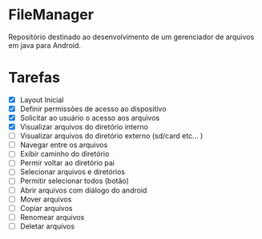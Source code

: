 # FileManager
Repositório destinado ao desenvolvimento de um gerenciador de arquivos em java para Android. 


# Tarefas

- [x] Layout Inicial 
- [x] Definir permissões de acesso ao dispositivo
- [x] Solicitar ao usuário o acesso aos arquivos 
- [x] Visualizar arquivos do diretório interno
- [ ] Visualizar arquivos do diretório externo (sd/card etc... )
- [ ] Navegar entre os arquivos
- [ ] Exibir caminho do diretório
- [ ] Permir voltar ao diretório pai
- [ ] Selecionar arquivos e diretórios 
- [ ] Permitir selecionar todos (botão)
- [ ] Abrir arquivos com diálogo do android
- [ ] Mover arquivos 
- [ ] Copiar arquivos
- [ ] Renomear arquivos
- [ ] Deletar arquivos
